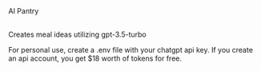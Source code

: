##
AI Pantry
##

Creates meal ideas utilizing gpt-3.5-turbo

For personal use, create a .env file with your chatgpt api key.
If you create an api account, you get $18 worth of tokens for free.
